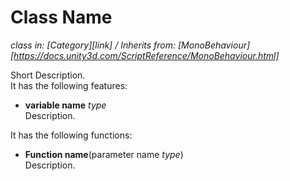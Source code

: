 # Class Name
*class in: [Category][link] /*
 *Inherits from: [MonoBehaviour][https://docs.unity3d.com/ScriptReference/MonoBehaviour.html]*


Short Description.  
It has the following features:

- **variable name** *type*  
Description.

It has the following functions:

- **Function name**(parameter name *type*)  
Description.
